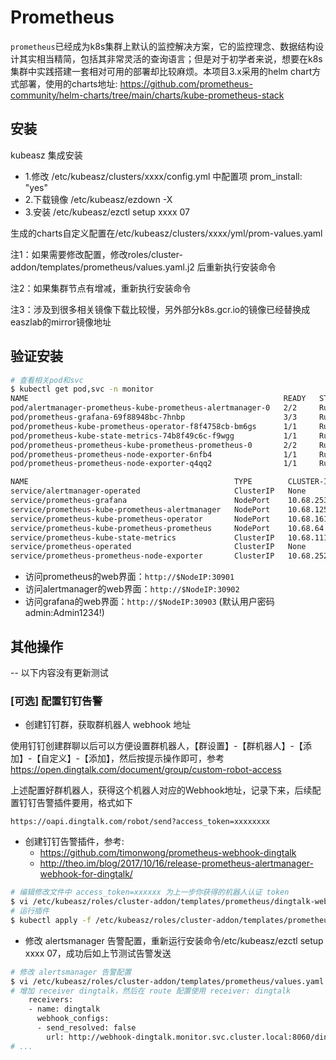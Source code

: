 # Prometheus
`prometheus`已经成为k8s集群上默认的监控解决方案，它的监控理念、数据结构设计其实相当精简，包括其非常灵活的查询语言；但是对于初学者来说，想要在k8s集群中实践搭建一套相对可用的部署却比较麻烦。本项目3.x采用的helm chart方式部署，使用的charts地址: https://github.com/prometheus-community/helm-charts/tree/main/charts/kube-prometheus-stack

## 安装

kubeasz 集成安装

- 1.修改 /etc/kubeasz/clusters/xxxx/config.yml 中配置项 prom_install: "yes"
- 2.下载镜像 /etc/kubeasz/ezdown -X
- 3.安装 /etc/kubeasz/ezctl setup xxxx 07

生成的charts自定义配置在/etc/kubeasz/clusters/xxxx/yml/prom-values.yaml

注1：如果需要修改配置，修改roles/cluster-addon/templates/prometheus/values.yaml.j2 后重新执行安装命令

注2：如果集群节点有增减，重新执行安装命令

注3：涉及到很多相关镜像下载比较慢，另外部分k8s.gcr.io的镜像已经替换成easzlab的mirror镜像地址

## 验证安装

``` bash 
# 查看相关pod和svc
$ kubectl get pod,svc -n monitor
NAME                                                         READY   STATUS    RESTARTS   AGE
pod/alertmanager-prometheus-kube-prometheus-alertmanager-0   2/2     Running   0          160m
pod/prometheus-grafana-69f88948bc-7hnbp                      3/3     Running   0          160m
pod/prometheus-kube-prometheus-operator-f8f4758cb-bm6gs      1/1     Running   0          160m
pod/prometheus-kube-state-metrics-74b8f49c6c-f9wgg           1/1     Running   0          160m
pod/prometheus-prometheus-kube-prometheus-prometheus-0       2/2     Running   0          160m
pod/prometheus-prometheus-node-exporter-6nfb4                1/1     Running   0          160m
pod/prometheus-prometheus-node-exporter-q4qq2                1/1     Running   0          160m

NAME                                              TYPE        CLUSTER-IP      EXTERNAL-IP   PORT(S)                      AGE
service/alertmanager-operated                     ClusterIP   None            <none>        9093/TCP,9094/TCP,9094/UDP   160m
service/prometheus-grafana                        NodePort    10.68.253.23    <none>        80:30903/TCP                 160m
service/prometheus-kube-prometheus-alertmanager   NodePort    10.68.125.191   <none>        9093:30902/TCP               160m
service/prometheus-kube-prometheus-operator       NodePort    10.68.161.218   <none>        443:30900/TCP                160m
service/prometheus-kube-prometheus-prometheus     NodePort    10.68.64.217    <none>        9090:30901/TCP               160m
service/prometheus-kube-state-metrics             ClusterIP   10.68.111.106   <none>        8080/TCP                     160m
service/prometheus-operated                       ClusterIP   None            <none>        9090/TCP                     160m
service/prometheus-prometheus-node-exporter       ClusterIP   10.68.252.83    <none>        9100/TCP                     160m
```

- 访问prometheus的web界面：`http://$NodeIP:30901`
- 访问alertmanager的web界面：`http://$NodeIP:30902`
- 访问grafana的web界面：`http://$NodeIP:30903` (默认用户密码 admin:Admin1234!)

## 其他操作

-- 以下内容没有更新测试

### [可选] 配置钉钉告警

- 创建钉钉群，获取群机器人 webhook 地址

使用钉钉创建群聊以后可以方便设置群机器人，【群设置】-【群机器人】-【添加】-【自定义】-【添加】，然后按提示操作即可，参考 https://open.dingtalk.com/document/group/custom-robot-access

上述配置好群机器人，获得这个机器人对应的Webhook地址，记录下来，后续配置钉钉告警插件要用，格式如下

```
https://oapi.dingtalk.com/robot/send?access_token=xxxxxxxx
```

- 创建钉钉告警插件，参考:
  - https://github.com/timonwong/prometheus-webhook-dingtalk
  - http://theo.im/blog/2017/10/16/release-prometheus-alertmanager-webhook-for-dingtalk/

``` bash
# 编辑修改文件中 access_token=xxxxxx 为上一步你获得的机器人认证 token
$ vi /etc/kubeasz/roles/cluster-addon/templates/prometheus/dingtalk-webhook.yaml
# 运行插件
$ kubectl apply -f /etc/kubeasz/roles/cluster-addon/templates/prometheus/dingtalk-webhook.yaml
```

- 修改 alertsmanager 告警配置，重新运行安装命令/etc/kubeasz/ezctl setup xxxx 07，成功后如上节测试告警发送

``` bash
# 修改 alertsmanager 告警配置
$ vi /etc/kubeasz/roles/cluster-addon/templates/prometheus/values.yaml.j2 
# 增加 receiver dingtalk，然后在 route 配置使用 receiver: dingtalk
    receivers:
    - name: dingtalk
      webhook_configs:
      - send_resolved: false
        url: http://webhook-dingtalk.monitor.svc.cluster.local:8060/dingtalk/webhook1/send
# ...
```
